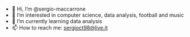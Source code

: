 - 👋 Hi, I’m @sergio-maccarrone
- 👀 I’m interested in computer science, data analysis, football and music
- 🌱 I’m currently learning data analysis
- 📫 How to reach me: sergioct98@live.it

<!---
sergio-maccarrone/sergio-maccarrone is a ✨ special ✨ repository because its `README.md` (this file) appears on your GitHub profile.
You can click the Preview link to take a look at your changes.
--->
